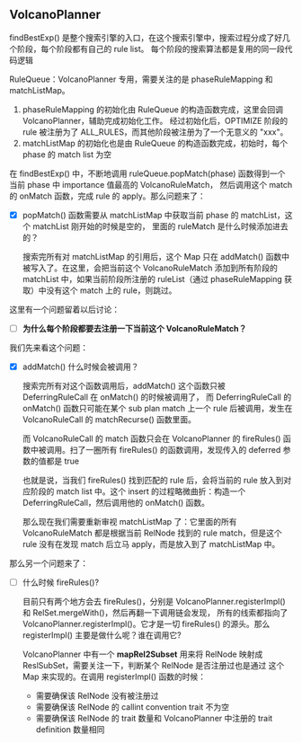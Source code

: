 ## VolcanoPlanner

findBestExp() 是整个搜索引擎的入口，在这个搜索引擎中，搜索过程分成了好几个阶段，每个阶段都有自己的 rule list。
每个阶段的搜索算法都是复用的同一段代码逻辑

RuleQueue：VolcanoPlanner 专用，需要关注的是 phaseRuleMapping 和 matchListMap。
1. phaseRuleMapping 的初始化由 RuleQueue 的构造函数完成，这里会回调 VolcanoPlanner，辅助完成初始化工作。
  经过初始化后，OPTIMIZE 阶段的 rule 被注册为了 ALL_RULES，而其他阶段被注册为了一个无意义的 "xxx"。
2. matchListMap 的初始化也是由 RuleQueue 的构造函数完成，初始时，每个 phase 的 match list 为空

在 findBestExp() 中，不断地调用 ruleQueue.popMatch(phase) 函数得到一个当前 phase 中 importance 值最高的 VolcanoRuleMatch，
然后调用这个 match 的 onMatch 函数，完成 rule 的 apply。那么问题来了：

- [x] popMatch() 函数需要从 matchListMap 中获取当前 phase 的 matchList，这个 matchList 刚开始的时候是空的，
  里面的 ruleMatch 是什么时候添加进去的？
  
    搜索完所有对 matchListMap 的引用后，这个 Map 只在 addMatch() 函数中被写入了。在这里，会把当前这个 VolcanoRuleMatch
    添加到所有阶段的 matchList 中，如果当前阶段所注册的 ruleList（通过 phaseRuleMapping 获取）中没有这个 match 上的 rule，则跳过。
    
这里有一个问题留着以后讨论：
- [ ] **为什么每个阶段都要去注册一下当前这个 VolcanoRuleMatch？**
    
我们先来看这个问题：
- [x] addMatch() 什么时候会被调用？

    搜索完所有对这个函数调用后，addMatch() 这个函数只被 DeferringRuleCall 在 onMatch() 的时候被调用了，
    而 DeferringRuleCall 的 onMatch() 函数只可能在某个 sub plan match 上一个 rule 后被调用，发生在 VolcanoRuleCall
    的 matchRecurse() 函数里面。
    
    而 VolcanoRuleCall 的 match 函数只会在 VolcanoPlanner 的 fireRules() 函数中被调用。扫了一圈所有 fireRules() 的函数调用，发现传入的
    deferred 参数的值都是 true
    
    也就是说，当我们 fireRules() 找到匹配的 rule 后，会将当前的 rule 放入到对应阶段的 match list 中。这个 insert 的过程略微曲折：构造一个
    DeferringRuleCall，然后调用他的 onMatch() 函数。
    
    那么现在我们需要重新审视 matchListMap 了：它里面的所有 VolcanoRuleMatch 都是根据当前 RelNode 找到的 rule match，但是这个 rule
    没有在发现 match 后立马 apply，而是放入到了 matchListMap 中。
    
那么另一个问题来了：

- [ ] 什么时候 fireRules()?

    目前只有两个地方会去 fireRules()，分别是 VolcanoPlanner.registerImpl() 和 RelSet.mergeWith()，然后再翻一下调用链会发现，
    所有的线索都指向了 VolcanoPlanner.registerImpl()。它才是一切 fireRules() 的源头。那么 registerImpl() 主要是做什么呢？谁在调用它?
    
    VolcanoPlanner 中有一个 **mapRel2Subset** 用来将 RelNode 映射成 ReslSubSet，需要关注一下，判断某个 RelNode 是否注册过也是通过
    这个 Map 来实现的。在调用 registerImpl() 函数的时候：
    - 需要确保该 RelNode 没有被注册过
    - 需要确保该 RelNode 的 callint convention trait 不为空
    - 需要确保该 RelNode 的 trait 数量和 VolcanoPlanner 中注册的 trait definition 数量相同
